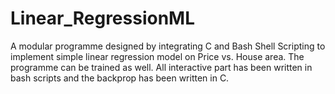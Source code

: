 # Linear_RegressionML
A modular programme designed by integrating C and Bash Shell Scripting to implement simple linear regression model on Price vs. House area. The programme can be trained as well. All interactive part has been written in bash scripts and the backprop has been written in C.


